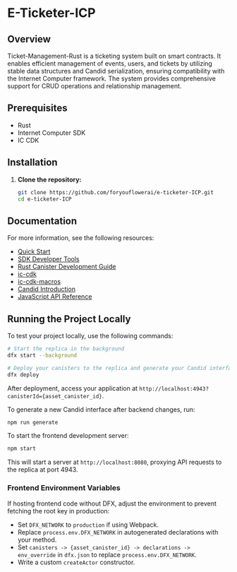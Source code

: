 # E-Ticketer-ICP

## Overview

Ticket-Management-Rust is a ticketing system built on smart contracts. It enables efficient management of events, users, and tickets by utilizing stable data structures and Candid serialization, ensuring compatibility with the Internet Computer framework. The system provides comprehensive support for CRUD operations and relationship management.
## Prerequisites

- Rust
- Internet Computer SDK
- IC CDK

## Installation

1. **Clone the repository:**

    ```bash
    git clone https://github.com/foryouflowerai/e-ticketer-ICP.git
    cd e-ticketer-ICP
    ```


## Documentation

For more information, see the following resources:

- [Quick Start](https://internetcomputer.org/docs/quickstart/quickstart-intro)
- [SDK Developer Tools](https://internetcomputer.org/docs/developers-guide/sdk-guide)
- [Rust Canister Development Guide](https://internetcomputer.org/docs/rust-guide/rust-intro)
- [ic-cdk](https://docs.rs/ic-cdk)
- [ic-cdk-macros](https://docs.rs/ic-cdk-macros)
- [Candid Introduction](https://internetcomputer.org/docs/candid-guide/candid-intro)
- [JavaScript API Reference](https://erxue-5aaaa-aaaab-qaagq-cai.raw.icp0.io)

## Running the Project Locally

To test your project locally, use the following commands:

```bash
# Start the replica in the background
dfx start --background

# Deploy your canisters to the replica and generate your Candid interface
dfx deploy
```

After deployment, access your application at `http://localhost:4943?canisterId={asset_canister_id}`.

To generate a new Candid interface after backend changes, run:

```bash
npm run generate
```

To start the frontend development server:

```bash
npm start
```

This will start a server at `http://localhost:8080`, proxying API requests to the replica at port 4943.

### Frontend Environment Variables

If hosting frontend code without DFX, adjust the environment to prevent fetching the root key in production:

- Set `DFX_NETWORK` to `production` if using Webpack.
- Replace `process.env.DFX_NETWORK` in autogenerated declarations with your method.
- Set `canisters -> {asset_canister_id} -> declarations -> env_override` in `dfx.json` to replace `process.env.DFX_NETWORK`.
- Write a custom `createActor` constructor.